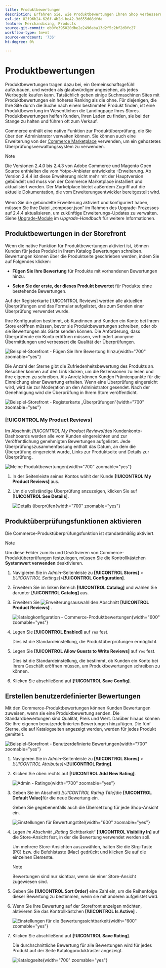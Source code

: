 ```yaml
---
title: Produktbewertungen
description: Erfahren Sie, wie Produktbewertungen Ihren Shop verbessern und Ihren Produkten mehr Glaubwürdigkeit verleihen können.
exl-id: 82f96b24-626f-4b2d-be42-3d655d08dfda
feature: Merchandising, Products
source-git-commit: eb0fe395020dbe2e2496aba13d2f5c2bf2d0fc27
workflow-type: tm+mt
source-wordcount: '736'
ht-degree: 0%

---
```


# Produktbewertungen

Produktbewertungen tragen dazu bei, ein Gemeinschaftsgefühl aufzubauen, und werden als glaubwürdiger angesehen, als jedes Werbegeld kaufen kann. Tatsächlich geben einige Suchmaschinen Sites mit Produktbewertungen ein höheres Ranking als die ohne. Für diejenigen, die Ihre Site durch die Suche nach einem bestimmten Produkt finden, ist eine Produktbewertung im Wesentlichen die Landingpage Ihres Stores. Produktbewertungen helfen Kunden, Ihren Laden zu finden, sie bei der Stange zu halten und führen oft zum Verkauf.

Commerce enthält eine native Funktion zur Produktüberprüfung, die Sie über den Administrator verwalten können. Sie können auch eine Erweiterung von der [Commerce Marketplace](../getting-started/commerce-marketplace.md) verwenden, um ein gehostetes Überprüfungsverwaltungssystem zu verwenden.

>[!NOTE]
>
>Die Versionen 2.4.0 bis 2.4.3 von Adobe Commerce und Magento Open Source enthielten die vom Yotpo-Anbieter entwickelte -Erweiterung. Ab Version 2.4.4 ist diese Erweiterung nicht mehr mit der Hauptversion gebündelt und muss von der Commerce Marketplace installiert und aktualisiert werden. Der Marketplace bietet außerdem Zugriff auf die aktuelle Dokumentation, die vom Erweiterungsentwickler bereitgestellt wird.
><br><br>
>Wenn Sie die gebündelte Erweiterung aktiviert und konfiguriert haben, müssen Sie Ihre Datei „composer.json“ im Rahmen des Upgrade-Prozesses auf 2.4.4 aktualisieren, um zukünftige Erweiterungs-Updates zu verwalten. Siehe [Upgrade-Module](https://experienceleague.adobe.com/docs/commerce-operations/upgrade-guide/modules/upgrade.html?lang=de) im _Upgrade-Handbuch_ für weitere Informationen.

## Produktbewertungen in der Storefront

Wenn die native Funktion für Produktbewertungen aktiviert ist, können Kunden für jedes Produkt in Ihrem Katalog Bewertungen schreiben. Bewertungen können über die Produktseite geschrieben werden, indem Sie auf Folgendes klicken:

- **Fügen Sie Ihre Bewertung** für Produkte mit vorhandenen Bewertungen hinzu.

- **Seien Sie der erste, der dieses Produkt bewertet** für Produkte ohne bestehende Bewertungen.

Auf der Registerkarte [!UICONTROL Reviews] werden alle aktuellen Überprüfungen und das Formular aufgelistet, das zum Senden einer Überprüfung verwendet wurde.

Ihre Konfiguration bestimmt, ob Kundinnen und Kunden ein Konto bei Ihrem Store eröffnen müssen, bevor sie Produktbewertungen schreiben, oder ob sie Bewertungen als Gäste senden können. Die Anforderung, dass Überprüfende ein Konto eröffnen müssen, verhindert anonyme Übermittlungen und verbessert die Qualität der Überprüfungen.

![Beispiel-Storefront - Fügen Sie Ihre Bewertung hinzu](./assets/storefront-review-this-product.png){width="700" zoomable="yes"}

Die Anzahl der Sterne gibt die Zufriedenheitsbewertung des Produkts an. Besucher können auf den Link klicken, um die Rezensionen zu lesen und ihre eigenen zu schreiben. Als Anreiz können Kunden Prämienpunkte für die Einreichung einer Bewertung erhalten. Wenn eine Überprüfung eingereicht wird, wird sie zur Moderation an den Administrator gesendet. Nach der Genehmigung wird die Überprüfung in Ihrem Store veröffentlicht.

![Beispiel-Storefront - Registerkarte „Überprüfungen“](./assets/storefront-reviews-tab.png){width="700" zoomable="yes"}

### [!UICONTROL My Product Reviews]

Im Abschnitt _[!UICONTROL My Product Reviews]_&#x200B;des Kundenkonto-Dashboards werden alle vom Kunden eingereichten und zur Veröffentlichung genehmigten Bewertungen aufgelistet. Jede Überprüfungszusammenfassung enthält das Datum, an dem die Überprüfung eingereicht wurde, Links zur Produktseite und Details zur Überprüfung.

![Meine Produktbewertungen](./assets/account-dashboard-my-product-reviews.png){width="700" zoomable="yes"}

1. In der Seitenleiste seines Kontos wählt der Kunde **[!UICONTROL My Product Reviews]** aus.

1. Um die vollständige Überprüfung anzuzeigen, klicken Sie auf **[!UICONTROL See Details]**.

   ![Details überprüfen](./assets/account-dashboard-my-product-reviews-details.png){width="700" zoomable="yes"}

## Produktüberprüfungsfunktionen aktivieren

Die Commerce-Produktüberprüfungsfunktion ist standardmäßig aktiviert.

>[!NOTE]
>
>Um diese Felder zum `No` und Deaktivieren von Commerce-Produktüberprüfungen festzulegen, müssen Sie die Kontrollkästchen **Systemwert verwenden** deaktivieren.

1. Navigieren Sie in _Admin_-Seitenleiste zu **[!UICONTROL Stores]** > _[!UICONTROL Settings]_>**[!UICONTROL Configuration]**.

1. Erweitern Sie im linken Bereich **[!UICONTROL Catalog]** und wählen Sie darunter **[!UICONTROL Catalog]** aus.

1. Erweitern Sie ![Erweiterungsauswahl](../assets/icon-display-expand.png) den Abschnitt **[!UICONTROL Product Reviews]** .

   ![Katalogkonfiguration - Commerce-Produktbewertungen](../configuration-reference/catalog/assets/catalog-product-reviews.png){width="600" zoomable="yes"}

1. Legen Sie **[!UICONTROL Enabled]** auf `Yes` fest.

   Dies ist die Standardeinstellung, die Produktüberprüfungen ermöglicht.

1. Legen Sie **[!UICONTROL Allow Guests to Write Reviews]** auf `Yes` fest.

   Dies ist die Standardeinstellung, die bestimmt, ob Kunden ein Konto bei Ihrem Geschäft eröffnen müssen, um Produktbewertungen schreiben zu können.

1. Klicken Sie abschließend auf **[!UICONTROL Save Config]**.

## Erstellen benutzerdefinierter Bewertungen

Mit den Commerce-Produktbewertungen können Kunden Bewertungen zuweisen, wenn sie eine Produktbewertung senden. Die Standardbewertungen sind Qualität, Preis und Wert. Darüber hinaus können Sie Ihre eigenen benutzerdefinierten Bewertungen hinzufügen. Die fünf Sterne, die auf Katalogseiten angezeigt werden, werden für jedes Produkt gemittelt.

![Beispiel-Storefront - Benutzerdefinierte Bewertungen](./assets/attribute-custom-ratings-review.png){width="700" zoomable="yes"}

1. Navigieren Sie in _Admin_-Seitenleiste zu **[!UICONTROL Stores]** > _[!UICONTROL Attributes]_>**[!UICONTROL Rating]**.

1. Klicken Sie oben rechts auf **[!UICONTROL Add New Rating]**.

   ![Admin - Ratings](./assets/product-reviews-rating.png){width="700" zoomable="yes"}

1. Geben Sie im Abschnitt _[!UICONTROL Rating Title]_&#x200B;die **[!UICONTROL Default Value]**&#x200B;für die neue Bewertung ein.

   Geben Sie gegebenenfalls auch die Übersetzung für jede Shop-Ansicht ein.

   ![Einstellungen für Bewertungstitel](./assets/product-rating-title.png){width="600" zoomable="yes"}

1. Legen _im Abschnitt „Rating_ Sichtbarkeit“ **[!UICONTROL Visibility In]** auf die Store-Ansicht fest, in der die Bewertung verwendet werden soll.

   Um mehrere Store-Ansichten auszuwählen, halten Sie die Strg-Taste (PC) bzw. die Befehlstaste (Mac) gedrückt und klicken Sie auf die einzelnen Elemente.

   >[!NOTE]
   >
   >Bewertungen sind nur sichtbar, wenn sie einer Store-Ansicht zugewiesen sind.

1. Geben Sie **[!UICONTROL Sort Order]** eine Zahl ein, um die Reihenfolge dieser Bewertung zu bestimmen, wenn sie mit anderen aufgelistet wird.

1. Wenn Sie Ihre Bewertung auf der Storefront anzeigen möchten, aktivieren Sie das Kontrollkästchen **[!UICONTROL Is Active]** .

   ![Einstellungen für die Bewertungssichtbarkeit](./assets/product-rating-visibility.png){width="600" zoomable="yes"}

1. Klicken Sie abschließend auf **[!UICONTROL Save Rating]**.

   Die durchschnittliche Bewertung für alle Bewertungen wird für jedes Produkt auf der Seite Katalogproduktraster angezeigt.

   ![Katalogseite](./assets/catalog-rating-page.png){width="700" zoomable="yes"}
